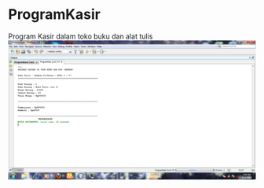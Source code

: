 # ProgramKasir
Program Kasir dalam toko buku dan alat tulis
![alt text](https://github.com/HammamAlHakim/ProgramKasir/blob/master/Test_Code.png)
